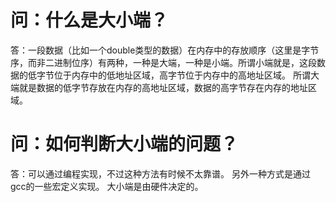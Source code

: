 # 问：什么是大小端？

答：一段数据（比如一个double类型的数据）在内存中的存放顺序（这里是字节序，而非二进制位序）有两种，一种是大端，一种是小端。所谓小端就是，这段数据的低字节位于内存中的低地址区域，高字节位于内存中的高地址区域。
所谓大端就是数据的低字节存放在内存的高地址区域，数据的高字节存在内存的地址区域。

# 问：如何判断大小端的问题？

答：可以通过编程实现，不过这种方法有时候不太靠谱。
另外一种方式是通过gcc的一些宏定义实现。
大小端是由硬件决定的。
